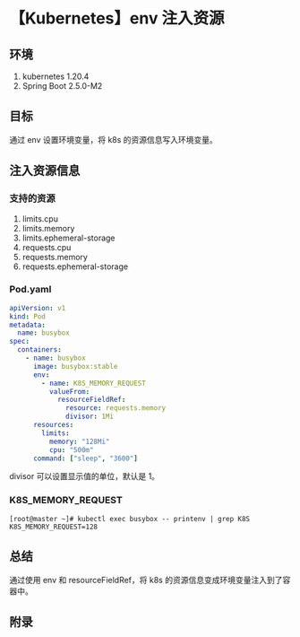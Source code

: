 # 【Kubernetes】env 注入资源

## 环境

1. kubernetes 1.20.4
2. Spring Boot 2.5.0-M2

## 目标

通过 env 设置环境变量，将 k8s 的资源信息写入环境变量。

## 注入资源信息

### 支持的资源

1. limits.cpu
2. limits.memory
3. limits.ephemeral-storage
4. requests.cpu
5. requests.memory
6. requests.ephemeral-storage

### Pod.yaml

```yaml
apiVersion: v1
kind: Pod
metadata:
  name: busybox
spec:
  containers:
    - name: busybox
      image: busybox:stable
      env:
        - name: K8S_MEMORY_REQUEST
          valueFrom:
            resourceFieldRef:
              resource: requests.memory
              divisor: 1Mi
      resources:
        limits:
          memory: "128Mi"
          cpu: "500m"
      command: ["sleep", "3600"]

```

divisor 可以设置显示值的单位，默认是 1。

### K8S_MEMORY_REQUEST

```
[root@master ~]# kubectl exec busybox -- printenv | grep K8S
K8S_MEMORY_REQUEST=128
```

## 总结

通过使用 env 和 resourceFieldRef，将 k8s 的资源信息变成环境变量注入到了容器中。

## 附录
